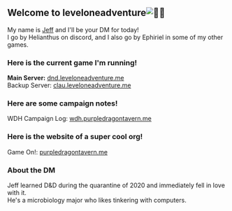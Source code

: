 ## Welcome to leveloneadventure![🧙‍♂️](https://leveloneadventure.me/about)

My name is [Jeff](https://www.youtube.com/watch?v=AfIOBLr1NDU) and I'll be your DM for today!  
I go by Helianthus on discord, and I also go by Ephiriel in some of my other games.

### Here is the current game I'm running!

**Main Server:** [dnd.leveloneadventure.me](https://dnd.leveloneadventure.me/)  
Backup Server: [clau.leveloneadventure.me](https://clau.leveloneadventure.me/)

### Here are some campaign notes!
WDH Campaign Log: [wdh.purpledragontavern.me](https://wdh.purpledragontavern.me/campaign)

### Here is the website of a super cool org!
Game On!: [purpledragontavern.me](https://purpledragontavern.me/about)

### About the DM
Jeff learned D&D during the quarantine of 2020 and immediately fell in love with it.  
He's a microbiology major who likes tinkering with computers.
